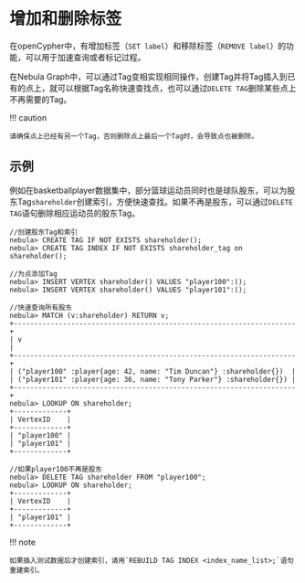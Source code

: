 # 增加和删除标签

在openCypher中，有增加标签（`SET label`）和移除标签（`REMOVE label`）的功能，可以用于加速查询或者标记过程。

在Nebula Graph中，可以通过Tag变相实现相同操作，创建Tag并将Tag插入到已有的点上，就可以根据Tag名称快速查找点，也可以通过`DELETE TAG`删除某些点上不再需要的Tag。

!!! caution

    请确保点上已经有另一个Tag，否则删除点上最后一个Tag时，会导致点也被删除。

## 示例

例如在basketballplayer数据集中，部分篮球运动员同时也是球队股东，可以为股东Tag`shareholder`创建索引，方便快速查找。如果不再是股东，可以通过`DELETE TAG`语句删除相应运动员的股东Tag。

```ngql
//创建股东Tag和索引
nebula> CREATE TAG IF NOT EXISTS shareholder();
nebula> CREATE TAG INDEX IF NOT EXISTS shareholder_tag on shareholder();

//为点添加Tag
nebula> INSERT VERTEX shareholder() VALUES "player100":();
nebula> INSERT VERTEX shareholder() VALUES "player101":();

//快速查询所有股东
nebula> MATCH (v:shareholder) RETURN v;
+---------------------------------------------------------------------+
| v                                                                   |
+---------------------------------------------------------------------+
| ("player100" :player{age: 42, name: "Tim Duncan"} :shareholder{})  |
| ("player101" :player{age: 36, name: "Tony Parker"} :shareholder{}) |
+---------------------------------------------------------------------+
nebula> LOOKUP ON shareholder;
+-------------+
| VertexID    |
+-------------+
| "player100" |
| "player101" |
+-------------+

//如果player100不再是股东
nebula> DELETE TAG shareholder FROM "player100";
nebula> LOOKUP ON shareholder;
+-------------+
| VertexID    |
+-------------+
| "player101" |
+-------------+
```

!!! note

    如果插入测试数据后才创建索引，请用`REBUILD TAG INDEX <index_name_list>;`语句重建索引。
